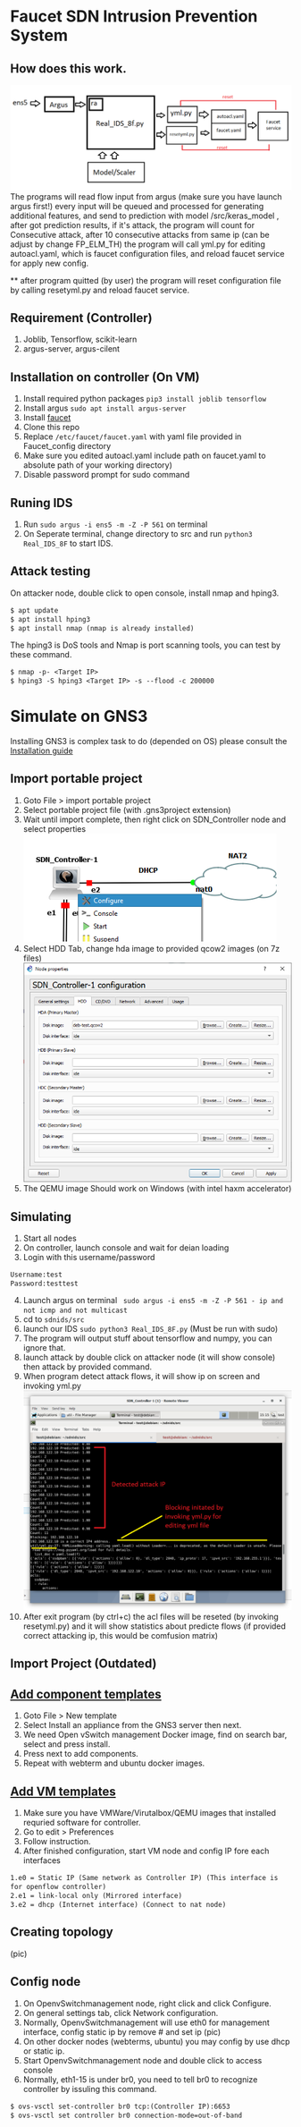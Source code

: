 # Faucet SDN Intrusion Prevention System

## How does this work.
![img](https://raw.githubusercontent.com/panpoppular/Faucet-SDN-Intrusion-Prevention-System/master/Picture/Howitworks4.png)
The programs will read flow input from argus (make sure you have launch argus first!) every input will be queued and processed for
generating additional features, and send to prediction with model /src/keras_model , after got prediction results, if it's attack, the program will count for Consecutive attack, after 10 consecutive attacks from same ip (can be adjust by change FP_ELM_TH) the program will call yml.py for editing autoacl.yaml, which is faucet configuration files, and reload faucet service for apply new config.

** after program quitted (by user) the program will reset configuration file by calling resetyml.py and reload faucet service.

## Requirement (Controller)
1. Joblib, Tensorflow, scikit-learn
2. argus-server, argus-cilent

## Installation on controller (On VM)
1. Install required python packages `pip3 install joblib tensorflow`
2. Install argus `sudo apt install argus-server`
3. Install [faucet](https://docs.faucet.nz/en/latest/tutorials/first_time.html)
4. Clone this repo
5. Replace `/etc/faucet/faucet.yaml` with yaml file provided in Faucet_config directory 
6. Make sure you edited autoacl.yaml include path on faucet.yaml to absolute path of your working directory)
7. Disable password prompt for sudo command 

## Runing IDS

1. Run `sudo argus -i ens5 -m -Z -P 561` on terminal
2. On Seperate terminal, change directory to src and run `python3 Real_IDS_8F`  to start IDS.

## Attack testing

On attacker node, double click to open console, install nmap and hping3.
```
$ apt update
$ apt install hping3
$ apt install nmap (nmap is already installed)
```

The hping3 is DoS tools and Nmap is port scanning tools, you can test by these command.
```
$ nmap -p- <Target IP>
$ hping3 -S hping3 <Target IP> -s --flood -c 200000 
```

# Simulate on GNS3
Installing GNS3 is complex task to do (depended on OS) please consult the [Installation guide](https://docs.gns3.com/)

## Import portable project

1. Goto File > import portable project
2. Select portable project file (with .gns3project extension)
3. Wait until import complete, then right click on SDN_Controller node and select properties
![qemu1](https://raw.githubusercontent.com/panpoppular/Faucet-SDN-Intrusion-Prevention-System/master/Picture/QemuSel3.png)
4. Select HDD Tab, change hda image to provided qcow2 images (on 7z files)
![qemu2](https://raw.githubusercontent.com/panpoppular/Faucet-SDN-Intrusion-Prevention-System/master/Picture/Qemu-HDA.PNG)
5. The QEMU image Should work on Windows (with intel haxm accelerator)

## Simulating

1. Start all nodes
2. On controller, launch console and wait for deian loading
3. Login with this username/password
```
Username:test
Password:testtest
```
4. Launch argus on terminal ` sudo argus -i ens5 -m -Z -P 561 - ip and not icmp and not multicast`
5. cd to `sdnids/src`
6. launch our IDS `sudo python3 Real_IDS_8F.py` (Must be run with sudo)
7. The program will output stuff about tensorflow and numpy, you can ignore that.
8. launch attack by double click on attacker node (it will show console) then attack by provided command.
8. When program detect attack flows, it will show ip on screen and invoking yml.py
![attack](https://raw.githubusercontent.com/panpoppular/Faucet-SDN-Intrusion-Prevention-System/master/Picture/Capture.PNG)
9. After exit program (by ctrl+c) the acl files will be reseted (by invoking resetyml.py) and it will show statistics about predicte flows
(if provided correct attacking ip, this would be comfusion matrix)





## Import Project (Outdated)

## [Add component templates](https://docs.gns3.com/1_3RdgLWgfk4ylRr99htYZrGMoFlJcmKAAaUAc8x9Ph8/index.html)
1. Goto File > New template
2. Select Install an appliance from the GNS3 server then next.
3. We need Open vSwitch management Docker image, find on search bar, select and press install.
4. Press next to add components.
5. Repeat with webterm and ubuntu docker images.

## [Add VM templates](https://docs.gns3.com/1u_D9XSSA5PVFrOrTWSw1Vn8Utvimd6ksv76F7731N84/index.html)
1. Make sure you have VMWare/Virutalbox/QEMU images that installed requried software for controller.
2. Go to edit > Preferences
3. Follow instruction.
4. After finished configuration, start VM node and config IP fore each interfaces
```
1.e0 = Static IP (Same network as Controller IP) (This interface is for openflow controller)
2.e1 = link-local only (Mirrored interface)
3.e2 = dhcp (Internet interface) (Connect to nat node)
```
## Creating topology
(pic)

## Config node
1. On OpenvSwitchmanagement node, right click and click Configure.
2. On general settings tab, click Network configuration.
3. Normally, OpenvSwitchmanagement will use eth0 for management interface, config static ip by remove # and set ip
(pic)
4. On other docker nodes (webterms, ubuntu) you may config by use dhcp or static ip.
5. Start OpenvSwitchmanagement node and double click to access console
6. Normally, eth1-15 is under br0, you need to tell br0 to recognize controller by issuling this command.
```
$ ovs-vsctl set-controller br0 tcp:(Controller IP):6653
$ ovs-vsctl set controller br0 connection-mode=out-of-band
```


